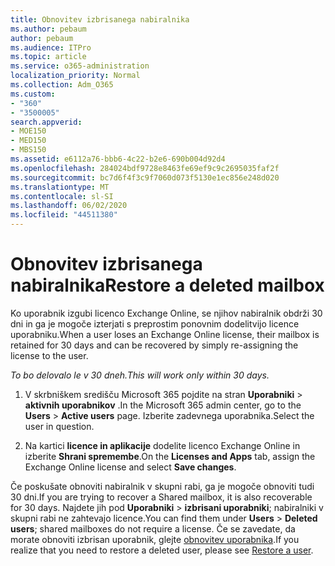 ```yaml
---
title: Obnovitev izbrisanega nabiralnika
ms.author: pebaum
author: pebaum
ms.audience: ITPro
ms.topic: article
ms.service: o365-administration
localization_priority: Normal
ms.collection: Adm_O365
ms.custom:
- "360"
- "3500005"
search.appverid:
- MOE150
- MED150
- MBS150
ms.assetid: e6112a76-bbb6-4c22-b2e6-690b004d92d4
ms.openlocfilehash: 284024bdf9728e8463fe69ef9c9c2695035faf2f
ms.sourcegitcommit: bc7d6f4f3c9f7060d073f5130e1ec856e248d020
ms.translationtype: MT
ms.contentlocale: sl-SI
ms.lasthandoff: 06/02/2020
ms.locfileid: "44511380"
---
```

# <a name="restore-a-deleted-mailbox"></a><span data-ttu-id="6046c-102">Obnovitev izbrisanega nabiralnika</span><span class="sxs-lookup"><span data-stu-id="6046c-102">Restore a deleted mailbox</span></span>

<span data-ttu-id="6046c-103">Ko uporabnik izgubi licenco Exchange Online, se njihov nabiralnik obdrži 30 dni in ga je mogoče izterjati s preprostim ponovnim dodelitvijo licence uporabniku.</span><span class="sxs-lookup"><span data-stu-id="6046c-103">When a user loses an Exchange Online license, their mailbox is retained for 30 days and can be recovered by simply re-assigning the license to the user.</span></span>
  
 <span data-ttu-id="6046c-104">*To bo delovalo le v 30 dneh.*</span><span class="sxs-lookup"><span data-stu-id="6046c-104">*This will work only within 30 days.*</span></span>  
  
1. <span data-ttu-id="6046c-105">V skrbniškem središču Microsoft 365 pojdite na stran **Uporabniki** \> **aktivnih uporabnikov** .</span><span class="sxs-lookup"><span data-stu-id="6046c-105">In the Microsoft 365 admin center, go to the **Users** \> **Active users** page.</span></span> <span data-ttu-id="6046c-106">Izberite zadevnega uporabnika.</span><span class="sxs-lookup"><span data-stu-id="6046c-106">Select the user in question.</span></span>

2. <span data-ttu-id="6046c-107">Na kartici **licence in aplikacije** dodelite licenco Exchange Online in izberite **Shrani spremembe**.</span><span class="sxs-lookup"><span data-stu-id="6046c-107">On the **Licenses and Apps** tab, assign the Exchange Online license and select **Save changes**.</span></span>

<span data-ttu-id="6046c-108">Če poskušate obnoviti nabiralnik v skupni rabi, ga je mogoče obnoviti tudi 30 dni.</span><span class="sxs-lookup"><span data-stu-id="6046c-108">If you are trying to recover a Shared mailbox, it is also recoverable for 30 days.</span></span> <span data-ttu-id="6046c-109">Najdete jih pod **Uporabniki** \> **izbrisani uporabniki**; nabiralniki v skupni rabi ne zahtevajo licence.</span><span class="sxs-lookup"><span data-stu-id="6046c-109">You can find them under **Users** \> **Deleted users**; shared mailboxes do not require a license.</span></span> <span data-ttu-id="6046c-110">Če se zavedate, da morate obnoviti izbrisan uporabnik, glejte [obnovitev uporabnika](https://docs.microsoft.com/microsoft-365/admin/add-users/restore-user).</span><span class="sxs-lookup"><span data-stu-id="6046c-110">If you realize that you need to restore a deleted user, please see [Restore a user](https://docs.microsoft.com/microsoft-365/admin/add-users/restore-user).</span></span>
  